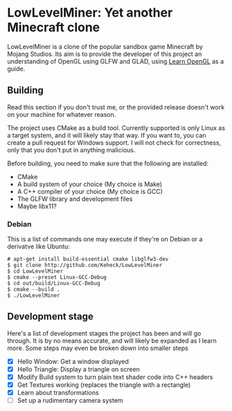# LowLevelMiner: Yet another Minecraft clone

LowLevelMiner is a clone of the popular sandbox game Minecraft by Mojang
Studios. Its aim is to provide the developer of this project an understanding
of OpenGL using GLFW and GLAD, using [Learn OpenGL](https://learnopengl.com/)
as a guide.

## Building

Read this section if you don't trust me, or the provided release doesn't work
on your machine for whatever reason.

The project uses CMake as a build tool. Currently supported is only Linux as a
target system, and it will likely stay that way. If you want to, you can create
a pull request for Windows support. I will not check for correctness, only that
you don't put in anything malicious.

Before building, you need to make sure that the following are installed:
* CMake
* A build system of your choice (My choice is Make)
* A C++ compiler of your choice (My choice is GCC)
* The GLFW library and development files
* Maybe libx11?

### Debian

This is a list of commands one may execute if they're on Debian or a derivatve
like Ubuntu:

```
# apt-get install build-essential cmake libglfw3-dev
$ git clone http://github.com/Keheck/LowLevelMiner
$ cd LowLevelMiner
$ cmake --preset Linux-GCC-Debug
$ cd out/build/Linux-GCC-Debug
$ cmake --build .
$ ./LowLevelMiner
```

## Development stage

Here's a list of development stages the project has been and will go through.
It is by no means accurate, and will likely be expanded as I learn more. Some
steps may even be broken down into smaller steps

* [X] Hello Window: Get a window displayed
* [X] Hello Triangle: Display a triangle on screen
* [X] Modify Build system to turn plain text shader code into C++ headers
* [X] Get Textures working (replaces the triangle with a rectangle)
* [X] Learn about transformations
* [ ] Set up a rudimentary camera system